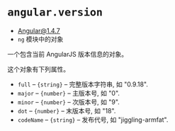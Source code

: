 # `angular.version`
- Angular@1.4.7
- `ng` 模块中的对象

一个包含当前 AngularJS 版本信息的对象。

这个对象有下列属性。

- `full` – `{string}` – 完整版本字符串, 如 "0.9.18".
- `major` – `{number}` – 主版本号, 如 "0".
- `minor` – `{number}` – 次版本号, 如 "9".
- `dot` – `{number}` – 末版本号, 如 "18".
- `codeName` – `{string}` – 发布代号, 如 "jiggling-armfat".

